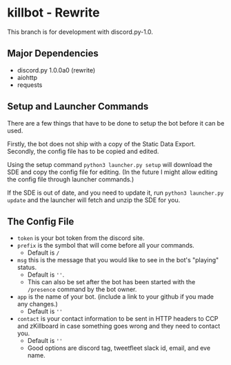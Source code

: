 # killbot - Rewrite

This branch is for development with discord.py-1.0. 

## Major Dependencies

* discord.py 1.0.0a0 (rewrite)
* aiohttp
* requests

## Setup and Launcher Commands
There are a few things that have to be done to setup the bot before it can be used.

Firstly, the bot does not ship with a copy of the Static Data Export. Secondly, the config file has to be copied and edited.

Using the setup command `python3 launcher.py setup` will download the SDE and copy the config file for editing.
(In the future I might allow editing the config file through launcher commands.)

If the SDE is out of date, and you need to update it, run `python3 launcher.py update` and the launcher will fetch and unzip the SDE for you.

## The Config File

* `token` is your bot token from the discord site.
* `prefix` is the symbol that will come before all your commands.
  * Default is `/`
* `msg` this is the message that you would like to see in the bot's "playing" status.
  * Default is `''`. 
  * This can also be set after the bot has been started with the `/presence` command by the bot owner.
* `app` is the name of your bot. (include a link to your github if you made any changes.)
  * Default is `''`
* `contact` is your contact information to be sent in HTTP headers to CCP and zKillboard in case something goes wrong and they need to contact you.
  * Default is `''`
  * Good options are discord tag, tweetfleet slack id, email, and eve name. 